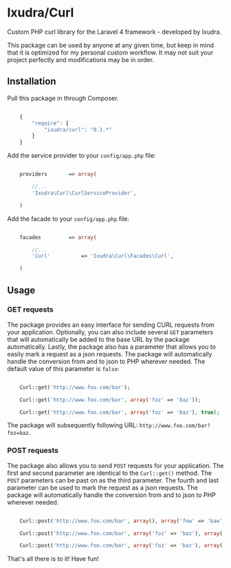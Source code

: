 Ixudra/Curl
=============

Custom PHP curl library for the Laravel 4 framework - developed by Ixudra.

This package can be used by anyone at any given time, but keep in mind that it is optimized for my personal custom workflow. It may not suit your project perfectly and modifications may be in order.




## Installation

Pull this package in through Composer.

```js

    {
        "require": {
            "ixudra/curl": "0.1.*"
        }
    }

```

Add the service provider to your `config/app.php` file:

```php

    providers       => array(

        //...
        'Ixudra\Curl\CurlServiceProvider',

    )

```

Add the facade to your `config/app.php` file:

```php

    facades         => array(

        //...
        'Curl'          => 'Ixudra\Curl\Facades\Curl',

    )

```




## Usage

### GET requests

The package provides an easy interface for sending CURL requests from your application. Optionally, you can also include several `GET` parameters that will automatically be added to the base URL by the package automatically. Lastly, the package also has a parameter that allows you to easily mark a request as a json requests. The package will automatically handle the conversion from and to json to PHP wherever needed. The default value of this parameter is `false`:

```php

    Curl::get('http://www.foo.com/bar');

    Curl::get('http://www.foo.com/bar', array('foz' => 'baz'));

    Curl::get('http://www.foo.com/bar', array('foz' => 'baz'), true);

```

The package will subsequently following URL: `http://www.foo.com/bar?foz=baz`.


### POST requests

The package also allows you to send `POST` requests for your application. The first and second parameter are identical to the `Curl::get()` method. The `POST` parameters can be past on as the third parameter. The fourth and last parameter can be used to mark the request as a json requests. The package will automatically handle the conversion from and to json to PHP wherever needed.

```php

    Curl::post('http://www.foo.com/bar', array(), array('fow' => 'baw'));

    Curl::post('http://www.foo.com/bar', array('foz' => 'baz'), array('fow' => 'baw'));

    Curl::post('http://www.foo.com/bar', array('foz' => 'baz'), array('fow' => 'baw'), true);

```

That's all there is to it! Have fun!